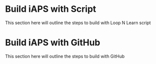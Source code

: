 # Build iAPS with Script
This section here will outline the steps to build with Loop N Learn script


# Build iAPS with GitHub
This section here will outline the steps to build with GitHub
